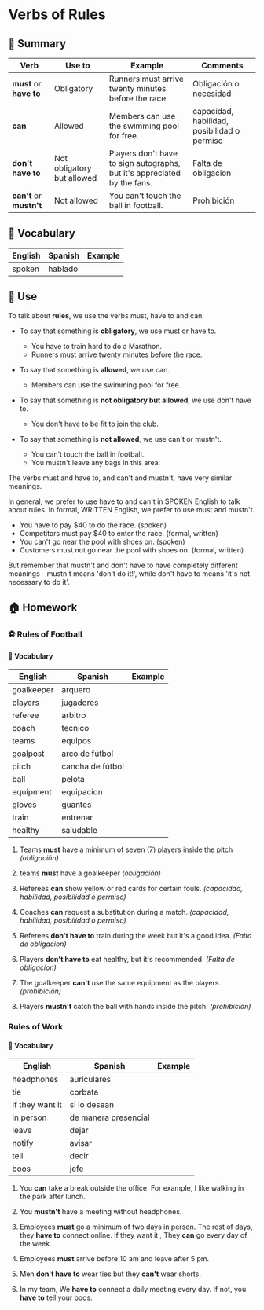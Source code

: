 # Verbs of Rules

## 📌 Summary 


| Verb      | Use to | Example | Comments |
| ------ | ----------- | ----------- |  ----------- |
| **must** or **have to**  | Obligatory       | Runners must arrive twenty minutes before the race. | Obligación o necesidad |
| **can**      | Allowed       | Members can use the swimming pool for free. | capacidad, habilidad, posibilidad o permiso |
| **don't have to**     | Not obligatory but allowed       | Players don't have to sign autographs, but it's appreciated by the fans. | Falta de obligacion |
| **can't** or **mustn't**      | Not allowed       | You can't touch the ball in football. |  Prohibición |


## 📙 Vocabulary

| English      | Spanish | Example |
| ------ | ----------- | ----------- |
|  spoken |  hablado | |



## 📝 Use

To talk about **rules**, we use the verbs must, have to and can. 

- To say that something is **obligatory**, we use must or have to. 

	- You have to train hard to do a Marathon. 
	- Runners must arrive twenty minutes before the race. 


- To say that something is **allowed**, we use can. 

    - Members can use the swimming pool for free. 

- To say that something is **not obligatory but allowed**, we use don't have to. 

    - You don't have to be fit to join the club. 

- To say that something is **not allowed**, we use can't or mustn't. 

    - You can't touch the ball in football. 
    - You mustn't leave any bags in this area. 

The verbs must and have to, and can't and mustn't, have very similar meanings. 

In general, we prefer to use have to and can't in SPOKEN English to talk about rules. In formal, WRITTEN English, we prefer to use must and mustn't. 

- You have to pay $40 to do the race. (spoken) 
- Competitors must pay $40 to enter the race. (formal, written) 
- You can't go near the pool with shoes on. (spoken) 
- Customers must not go near the pool with shoes on. (formal, written) 

But remember that mustn't and don't have to have completely different meanings - mustn't means 'don't do it!', while don't have to means 'it's not necessary to do it'.


## 🏠 Homework

### ⚽ Rules of Football 

#### 📙 Vocabulary

| English      | Spanish | Example |
| ------ | ----------- | ----------- |
|  goalkeeper |  arquero | |
|  players |  jugadores | |
|  referee |  arbitro | |
|  coach |  tecnico | |
|  teams |  equipos | |
|  goalpost |  arco de fútbol  | |
|  pitch |  cancha de fútbol | |
|  ball |  pelota | |
|  equipment |  equipacion | |
|  gloves |  guantes | |
|  train |  entrenar | |
| healthy | saludable | | 

1. Teams **must** have a minimum of seven (7) players inside the pitch *(obligación)*
2. teams **must** have a goalkeeper *(obligación)*


3. Referees **can** show yellow or red cards for certain fouls. *(capacidad, habilidad, posibilidad o permiso)*
4. Coaches **can** request a substitution during a match. *(capacidad, habilidad, posibilidad o permiso)*


5. Referees **don't have to** train during the week but it's a good idea. *(Falta de obligacion)*
6. Players **don't have to** eat healthy, but it's recommended. *(Falta de obligacion)*


7. The goalkeeper **can't** use the same equipment as the players. *(prohibición)*
8. Players **mustn't** catch the ball with hands inside the pitch. *(prohibición)*



### Rules of Work

#### 📙 Vocabulary

| English      | Spanish | Example |
| ------ | ----------- | ----------- |
|  headphones |  auriculares | |
|  tie |  corbata | |
|  if they want it |  si lo desean | |
|  in person |  de manera presencial | |
|  leave |  dejar | |
|  notify |  avisar | |
|  tell |  decir | |
|  boos |  jefe | |


1. You **can** take a break outside the office. For example, I like walking in the park after lunch.

2. You **mustn't** have a meeting without headphones.

3. Employees **must** go a minimum of two days in person. The rest of days, they **have to** connect online. if they want it , They **can** go every day of the week.

4. Employees **must** arrive before 10 am and leave after 5 pm.

5. Men **don't have to** wear ties but they **can't** wear shorts.

6. In my team, We **have to** connect a daily meeting every day. If not, you **have to** tell your boos.
